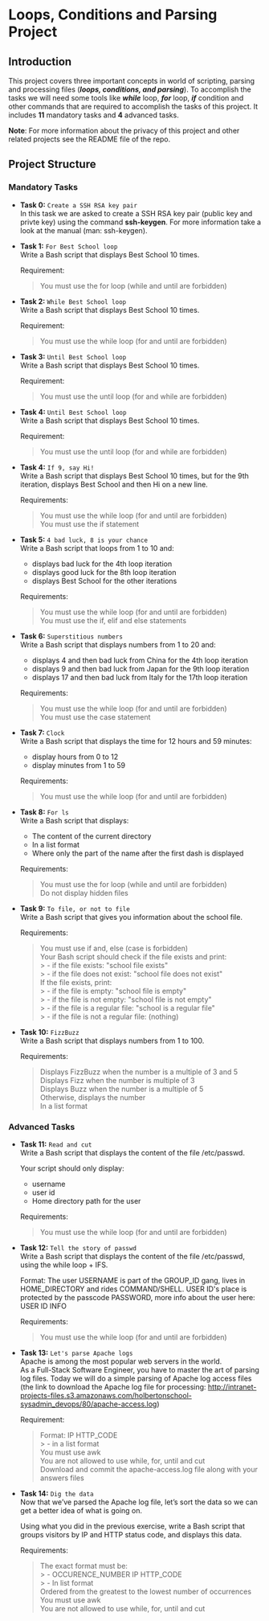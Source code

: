 # Loops, Conditions and Parsing Project

## Introduction

This project covers three important concepts in world of scripting, parsing and processing files (***loops, conditions, and parsing***). To accomplish the tasks we will need some tools like ***while*** loop, ***for*** loop, ***if*** condition and other commands that are required to accomplish the tasks of this project. It includes **11** mandatory tasks and **4** advanced tasks. 

**Note**: For more information about the privacy of this project and other related projects see the README file of the repo.

## Project Structure

### Mandatory Tasks

- **Task 0:** `Create a SSH RSA key pair`  
In this task we are asked to create a SSH RSA key pair (public key and privte key) using the command **ssh-keygen**. For more information take a look at the manual (man: ssh-keygen).

- **Task 1:** `For Best School loop`  
Write a Bash script that displays Best School 10 times.

	Requirement:  
	> You must use the for loop (while and until are forbidden)

- **Task 2:** `While Best School loop`  
Write a Bash script that displays Best School 10 times.  

	Requirement:
	> You must use the while loop (for and until are forbidden)

- **Task 3:** `Until Best School loop`  
Write a Bash script that displays Best School 10 times.  

	Requirement:
	> You must use the until loop (for and while are forbidden)

- **Task 4:** `Until Best School loop`  
Write a Bash script that displays Best School 10 times.  

	Requirement:
	> You must use the until loop (for and while are forbidden)

- **Task 4:** `If 9, say Hi!`  
Write a Bash script that displays Best School 10 times, but for the 9th iteration, displays Best School and then Hi on a new line.  

	Requirements:
	> You must use the while loop (for and until are forbidden)  
	> You must use the if statement

- **Task 5:** `4 bad luck, 8 is your chance`  
Write a Bash script that loops from 1 to 10 and:  
	+ displays bad luck for the 4th loop iteration  
	+ displays good luck for the 8th loop iteration  
	+ displays Best School for the other iterations  

	Requirements:  
	> You must use the while loop (for and until are forbidden)  
	> You must use the if, elif and else statements  

- **Task 6:** `Superstitious numbers`  
Write a Bash script that displays numbers from 1 to 20 and:  
	+ displays 4 and then bad luck from China for the 4th loop iteration  
	+ displays 9 and then bad luck from Japan for the 9th loop iteration  
	+ displays 17 and then bad luck from Italy for the 17th loop iteration  

	Requirements:  
	> You must use the while loop (for and until are forbidden)  
	> You must use the case statement  

- **Task 7:** `Clock`  
Write a Bash script that displays the time for 12 hours and 59 minutes:  
	+ display hours from 0 to 12  
	+ display minutes from 1 to 59  

	Requirements:  
	> You must use the while loop (for and until are forbidden)  

- **Task 8:** `For ls`  
Write a Bash script that displays:  
	+ The content of the current directory  
	+ In a list format  
	+ Where only the part of the name after the first dash is displayed  

	Requirements:  
	> You must use the for loop (while and until are forbidden)  
	> Do not display hidden files  

- **Task 9:** `To file, or not to file`  
Write a Bash script that gives you information about the school file.  

	Requirements:  
	> You must use if and, else (case is forbidden)  
	> Your Bash script should check if the file exists and print:  
		> \- if the file exists: "school file exists"  
		> \- if the file does not exist: "school file does not exist"  
	> If the file exists, print:  
		> \- if the file is empty: "school file is empty"   
		> \- if the file is not empty: "school file is not empty"   
		> \- if the file is a regular file: "school is a regular file"  
		> \- if the file is not a regular file: (nothing)  

- **Task 10:** `FizzBuzz`  
Write a Bash script that displays numbers from 1 to 100.  

	Requirements:  
	> Displays FizzBuzz when the number is a multiple of 3 and 5  
	> Displays Fizz when the number is multiple of 3  
	> Displays Buzz when the number is a multiple of 5  
	> Otherwise, displays the number  
	> In a list format
	

### Advanced Tasks  

- **Task 11:** `Read and cut`  
Write a Bash script that displays the content of the file /etc/passwd.  

	Your script should only display:  
	+ username  
	+ user id  
	+ Home directory path for the user  

	Requirements:  	
	> You must use the while loop (for and until are forbidden)  

- **Task 12:** `Tell the story of passwd`  
Write a Bash script that displays the content of the file /etc/passwd, using the while loop + IFS.  

	Format: The user USERNAME is part of the GROUP_ID gang, lives in HOME_DIRECTORY and rides COMMAND/SHELL. USER ID's place is protected by the passcode PASSWORD, more info about the user here: USER ID INFO  

	Requirements:  
	> You must use the while loop (for and until are forbidden)  

- **Task 13:** `Let's parse Apache logs`   
Apache is among the most popular web servers in the world.  
As a Full-Stack Software Engineer, you have to master the art of parsing log files. Today we will do a simple parsing of Apache log access files (the link to download the Apache log file for processing: http://intranet-projects-files.s3.amazonaws.com/holbertonschool-sysadmin_devops/80/apache-access.log)  

	Requirement:  
	> Format: IP HTTP_CODE  
		> \- in a list format  
	> You must use awk  
	> You are not allowed to use while, for, until and cut  
	> Download and commit the apache-access.log file along with your answers files  

- **Task 14:** `Dig the data`  
Now that we’ve parsed the Apache log file, let’s sort the data so we can get a better idea of what is going on.  

	Using what you did in the previous exercise, write a Bash script that groups visitors by IP and HTTP status code, and displays this data.  

	Requirements:  
	> The exact format must be:  
		> \- OCCURENCE_NUMBER IP HTTP_CODE  
		> \- In list format  
	> Ordered from the greatest to the lowest number of occurrences  
	> You must use awk  
	> You are not allowed to use while, for, until and cut
